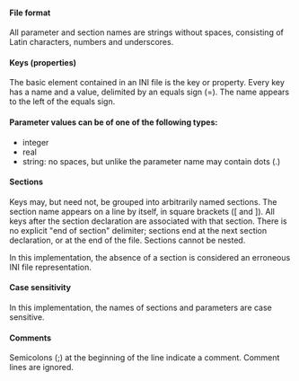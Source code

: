 #### File format
All parameter and section names are strings without spaces, consisting of Latin characters, numbers and underscores.

#### Keys (properties)
The basic element contained in an INI file is the key or property. Every key has a name and a value, delimited by an equals sign (=). The name appears to the left of the equals sign.

#### Parameter values can be of one of the following types:
- integer
- real
- string: no spaces, but unlike the parameter name may contain dots (.)

#### Sections
Keys may, but need not, be grouped into arbitrarily named sections. The section name appears on a line by itself, in square brackets ([ and ]). All keys after the section declaration are associated with that section. There is no explicit "end of section" delimiter; sections end at the next section declaration, or at the end of the file. Sections cannot be nested.

In this implementation, the absence of a section is considered an erroneous INI file representation.

#### Case sensitivity
In this implementation, the names of sections and parameters are case sensitive.

#### Comments
Semicolons (;) at the beginning of the line indicate a comment. Comment lines are ignored.
